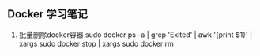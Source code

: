 ## Docker 学习笔记

1. 批量删除docker容器
sudo docker ps -a | grep 'Exited' | awk '{print $1}' | xargs sudo docker stop | xargs sudo docker rm
